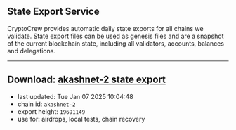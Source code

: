 ## State Export Service
CryptoCrew provides automatic daily state exports for all chains we validate. State export files can be used as genesis files and are a snapshot of the current blockchain state, including all validators, accounts, balances and delegations.

---
**Download: [akashnet-2 state export](https://dl-eu2.ccvalidators.com/SERVICE/akash/akashnet-2_export_19691149.json)**
---

- last updated: Tue Jan 07 2025 10:04:48
- chain id: `akashnet-2`
- export height: `19691149`
- use for: airdrops, local tests, chain recovery

